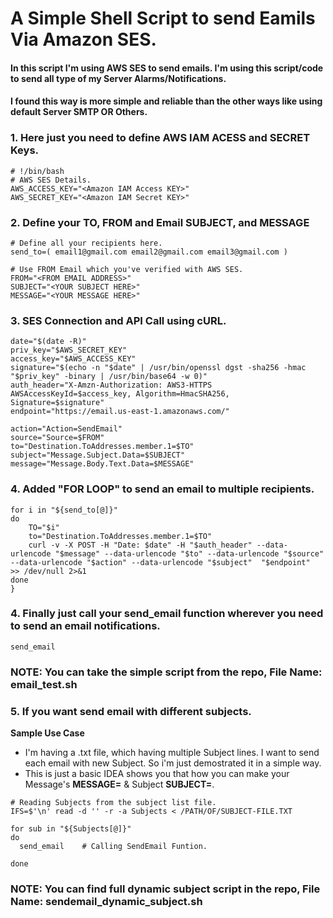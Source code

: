 # A Simple Shell Script to send Eamils Via Amazon SES.


#### In this script I'm using AWS SES to send emails. I'm using this script/code to send all type of my Server Alarms/Notifications.

#### I found this way is more simple and reliable than the other ways like using default Server SMTP OR Others. 


### 1. Here just you need to define AWS IAM ACESS and SECRET Keys.
```
# !/bin/bash
# AWS SES Details. 
AWS_ACCESS_KEY="<Amazon IAM Access KEY>"
AWS_SECRET_KEY="<Amazon IAM Secret KEY>"
```

### 2. Define your TO, FROM and Email SUBJECT, and MESSAGE
```
# Define all your recipients here.
send_to=( email1@gmail.com email2@gmail.com email3@gmail.com )

# Use FROM Email which you've verified with AWS SES.
FROM="<FROM EMAIL ADDRESS>"
SUBJECT="<YOUR SUBJECT HERE>"
MESSAGE="<YOUR MESSAGE HERE>"
```

### 3. SES Connection and API Call using cURL. 
```
date="$(date -R)"
priv_key="$AWS_SECRET_KEY"
access_key="$AWS_ACCESS_KEY"
signature="$(echo -n "$date" | /usr/bin/openssl dgst -sha256 -hmac "$priv_key" -binary | /usr/bin/base64 -w 0)"
auth_header="X-Amzn-Authorization: AWS3-HTTPS AWSAccessKeyId=$access_key, Algorithm=HmacSHA256, Signature=$signature"
endpoint="https://email.us-east-1.amazonaws.com/"

action="Action=SendEmail"
source="Source=$FROM"
to="Destination.ToAddresses.member.1=$TO"
subject="Message.Subject.Data=$SUBJECT"
message="Message.Body.Text.Data=$MESSAGE"
```

### 4. Added **"FOR LOOP"** to send an email to multiple recipients.
```
for i in "${send_to[@]}"
do  
    TO="$i"
    to="Destination.ToAddresses.member.1=$TO"
    curl -v -X POST -H "Date: $date" -H "$auth_header" --data-urlencode "$message" --data-urlencode "$to" --data-urlencode "$source" --data-urlencode "$action" --data-urlencode "$subject"  "$endpoint"  >> /dev/null 2>&1
done
}
```

### 4. Finally just call your **send_email** function wherever you need to send an email notifications.
```
send_email
```

### NOTE: You can take the simple script from the repo, File Name: email_test.sh


### 5. If you want send email with different subjects.
**Sample Use Case**
- I'm having a .txt file, which having multiple Subject lines. I want to send each email with new Subject. So i'm just demostrated it in a simple way. 
- This is just a basic IDEA shows you that how you can make your Message's **MESSAGE=** & Subject **SUBJECT=**.
 
```
# Reading Subjects from the subject list file. 
IFS=$'\n' read -d '' -r -a Subjects < /PATH/OF/SUBJECT-FILE.TXT 

for sub in "${Subjects[@]}"
do
  send_email    # Calling SendEmail Funtion. 

done
```
### NOTE: You can find full dynamic subject script in the repo, File Name:  **sendemail_dynamic_subject.sh**
